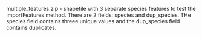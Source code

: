 multiple_features.zip - shapefile with 3 separate species features to test the importFeatures method. There are 2 fields: species and dup_species. THe species field contains threee unique values and the dup_species field contains duplicates.
